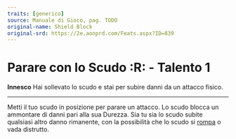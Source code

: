 ```yaml
---
traits: [generico]
source: Manuale di Gioco, pag. TODO
original-name: Shield Block
original-srd: https://2e.aonprd.com/Feats.aspx?ID=839
---
```


# Parare con lo Scudo :R: - Talento 1

**Innesco** Hai sollevato lo scudo e stai per subire danni da un attacco fisico.

---

Metti il tuo scudo in posizione per parare un attacco. Lo scudo blocca un
ammontare di danni pari alla sua Durezza. Sia tu sia lo scudo subite qualsiasi
altro danno rimanente, con la possibilità che lo scudo si
[rompa](/condizioni/rotto) o vada distrutto.
